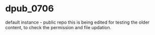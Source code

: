# dpub_0706
default instance - public repo
this is being edited for testing the older content, to check the permission and file updation.
